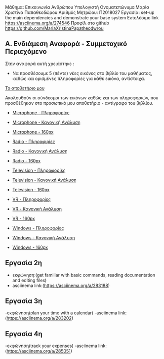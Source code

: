 Μάθημα: Επικοινωνία Ανθρώπου Υπολογιστή
Ονοματεπώνυμο:Μαρία Χριστίνα Παπαθεοδώρου
Αριθμός Μητρώου: Π2018027
Εργασία: set-up the main dependencies and demonstrate your base system
Εκτελέσιμο link https://asciinema.org/a/274546 
Προφίλ στο github https://github.com/MariaXristinaPapatheodwrou


## Α. Ενδιάμεση Αναφορά - Συμμετοχικό Περιεχόμενο

Στην αναφορά αυτή χρειάστηκε :

- Να προσθέσουμε 5 (πέντε) νέες εικόνες στο βιβλίο του μαθήματος, καθώς και ορισμένες πληροφορίες για κάθε εικόνα, αντίστοιχα.

[Το αποθετήριο μου](https://github.com/MariaXristinaPapatheodwrou/gr)

Ακολουθούν οι σύνδεσμοι των εικόνων καθώς και των πληροφοριών, που προσθέθηκαν στο προσωπικό μου αποθετήριο - αντίγραφο του βιβλίου.

 - [Microphone - Πληροφορίες](https://github.com/MariaXristinaPapatheodwrou/gr/blob/gh-pages/_gallery/microphone.md)
 - [Microphone - Κανονική Ανάλυση](https://github.com/MariaXristinaPapatheodwrou/gr/blob/gh-pages/images/microphone.jpg)
 - [Microphone - 160px](https://github.com/MariaXristinaPapatheodwrou/gr/blob/gh-pages/images/microphone-thumb.jpg)

- [Radio - Πληροφιρίες](https://github.com/MariaXristinaPapatheodwrou/gr/blob/gh-pages/_gallery/radio.md)
- [Radio - Κανονική Ανάλυση](https://github.com/MariaXristinaPapatheodwrou/gr/blob/gh-pages/images/radio.jpg)
- [Radio - 160px](https://github.com/MariaXristinaPapatheodwrou/gr/blob/gh-pages/images/radio-thumb.jpg)

- [Television - Πληροφορίες]( https://github.com/MariaXristinaPapatheodwrou/gr/blob/gh-pages/_gallery/television.md)
- [Television - Κανονική Ανάλυση](https://github.com/MariaXristinaPapatheodwrou/gr/blob/gh-pages/images/television.jpg)
- [Television - 160px](https://github.com/MariaXristinaPapatheodwrou/gr/blob/gh-pages/images/television-thumb.jpg)

- [VR - Πληροφορίες](https://github.com/MariaXristinaPapatheodwrou/gr/blob/gh-pages/_gallery/vr.md)
- [VR - Κανονική Ανάλυση](https://github.com/MariaXristinaPapatheodwrou/gr/blob/gh-pages/images/vr.jpg)
- [VR - 160px](https://github.com/MariaXristinaPapatheodwrou/gr/blob/gh-pages/images/vr-thumb.jpg)

- [Windows - Πληροφορίες](https://github.com/MariaXristinaPapatheodwrou/gr/blob/gh-pages/_gallery/windows.md)
- [Windows - Κανονική Ανάλυση](https://github.com/MariaXristinaPapatheodwrou/gr/blob/gh-pages/images/windows.jpg)
- [Windows - 160px](https://github.com/MariaXristinaPapatheodwrou/gr/blob/gh-pages/images/windows-thumb.jpg) 

## Εργασία 2η
- εκφώνηση:(get familiar with basic commands, reading documentation and editing files)
- asciinema link:(https://asciinema.org/a/283188)

## Eργασία 3η 
-εκφώνηση(plan your time with a calendar)
-asciinema link:(https://asciinema.org/a/283202)

## Εργασία 4η
-εκφώνηση(track your expenses)
-asciinema link:(https://asciinema.org/a/285051)

